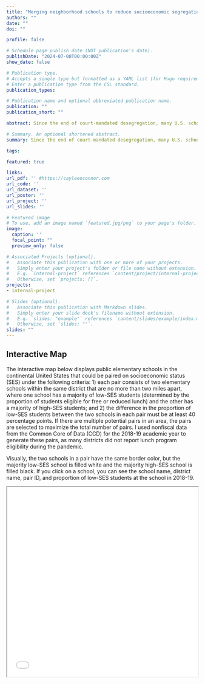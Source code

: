 ```yaml
---
title: "Merging neighborhood schools to reduce socioeconomic segregation: Evidence from Charlotte, North Carolina [Job Market Paper]"
authors: ""
date: ""
doi: ""

profile: false

# Schedule page publish date (NOT publication's date).
publishDate: "2024-07-08T00:00:00Z"
show_date: false

# Publication type.
# Accepts a single type but formatted as a YAML list (for Hugo requirements).
# Enter a publication type from the CSL standard.
publication_types: 

# Publication name and optional abbreviated publication name.
publication: ""
publication_short: ""

abstract: Since the end of court-mandated desegregation, many U.S. school districts have re-segregated along racial and economic lines. This paper examines the impacts of a 2018 policy in Charlotte, North Carolina which merged student populations from neighboring schools with differing socioeconomic statuses (SES). I find that the policy significantly reduced economic segregation at merged schools. However, it also led to a sharp decline in enrollment as families, primarily low-SES ones, opted out of attending these schools. I also find that students from predominantly low-SES neighborhoods (who would have likely attended the low-SES school in absence of the merging) experienced declines in standardized test performance and increased short-term out of school suspension rates, whereas those from predominantly high-SES neighborhoods showed modest gains in test scores and no change in suspension likelihood. Teacher retention increased at the merged schools. Finally, neighborhoods that were previously zoned to majority low-SES schools experienced an increase in house prices after the policy was implemented.

# Summary. An optional shortened abstract.
summary: Since the end of court-mandated desegregation, many U.S. school districts have re-segregated along racial and economic lines. This paper examines the impacts of a 2018 policy in Charlotte, North Carolina which merged student populations from neighboring schools with differing socioeconomic statuses (SES). I find that the policy significantly reduced economic segregation at merged schools. However, it also led to a sharp decline in enrollment as families, primarily low-SES ones, opted out of attending these schools. I also find that students from predominantly low-SES neighborhoods (who would have likely attended the low-SES school in absence of the merging) experienced declines in standardized test performance and increased short-term out of school suspension rates, whereas those from predominantly high-SES neighborhoods showed modest gains in test scores and no change in suspension likelihood. Teacher retention increased at the merged schools. Finally, neighborhoods that were previously zoned to majority low-SES schools experienced an increase in house prices after the policy was implemented.

tags:

featured: true

links:
url_pdf: '' #https://cayleeoconnor.com
url_code: ''
url_dataset: ''
url_poster: ''
url_project: ''
url_slides: ''

# Featured image
# To use, add an image named `featured.jpg/png` to your page's folder. 
image:
  caption: ''
  focal_point: ""
  preview_only: false

# Associated Projects (optional).
#   Associate this publication with one or more of your projects.
#   Simply enter your project's folder or file name without extension.
#   E.g. `internal-project` references `content/project/internal-project/index.md`.
#   Otherwise, set `projects: []`.
projects:
- internal-project

# Slides (optional).
#   Associate this publication with Markdown slides.
#   Simply enter your slide deck's filename without extension.
#   E.g. `slides: "example"` references `content/slides/example/index.md`.
#   Otherwise, set `slides: ""`.
slides: ""
---
```

##
## Interactive Map

The interactive map below displays public elementary schools in the continental United States that could be paired on socioeconomic status (SES) under the following criteria: 1) each pair consists of two elementary schools within the same district that are no more than two miles apart, where one school has a majority of low-SES students (determined by the proportion of students eligible for free or reduced lunch) and the other has a majority of high-SES students; and 2) the difference in the proportion of low-SES students between the two schools in each pair must be at least 40 percentage points. If there are multiple potential pairs in an area, the pairs are selected to maximize the total number of pairs. I used nonfiscal data from the Common Core of Data (CCD) for the 2018-19 academic year to generate these pairs, as many districts did not report lunch program eligibility during the pandemic.

Visually, the two schools in a pair have the same border color, but the majority low-SES school is filled white and the majority high-SES school is filled black. If you click on a school, you can see the school name, district name, pair ID, and proportion of low-SES students at the school in 2018-19.

<iframe src="/uploads/Interactive_Map_Pairable_Schools.html" width="100%" height="500px"></iframe>


